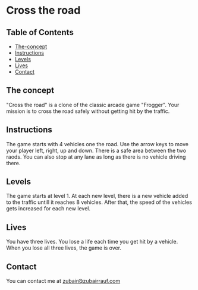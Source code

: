 # Cross the road

## Table of Contents

* [The-concept](#the)
* [Instructions](#instructions)
* [Levels](#levels)
* [Lives](#lives)
* [Contact](#contact)

## The concept
"Cross the road" is a clone of the classic arcade game "Frogger".  Your mission is to cross the road safely without getting hit by the traffic.

## Instructions
The game starts with 4 vehicles one the road.  Use the arrow keys to move your player left, right, up and down. There is a safe area between the two raods. You can also stop at any lane as long as there is no vehicle driving there. 

## Levels
The game starts at level 1. At each new level, there is a new vehicle added to the traffic untill it reaches 8 vehicles. After that, the speed of the vehicles gets increased for each new level. 

## Lives
You have three lives. You lose a life each time you get hit by a vehicle. When you lose all three lives, the game is over. 

## Contact
You can contact me at zubair@zubairrauf.com
